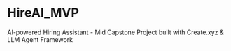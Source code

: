 # HireAI_MVP
AI-powered Hiring Assistant - Mid Capstone Project built with Create.xyz &amp; LLM Agent Framework
